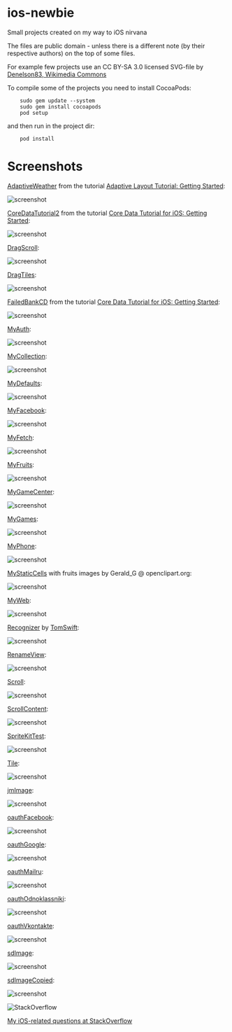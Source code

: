 ios-newbie
==========

Small projects created on my way to iOS nirvana

The files are public domain - unless there is a different note (by their respective authors) on the top of some files.

For example few projects use an CC BY-SA 3.0 licensed SVG-file by 
[Denelson83, Wikimedia Commons](http://en.wikipedia.org/wiki/File:Blank_Scrabble_board_with_coordinates.svg)

To compile some of the projects you need to install CocoaPods:

        sudo gem update --system
        sudo gem install cocoapods
        pod setup

and then run in the project dir:

        pod install

Screenshots
==========

[AdaptiveWeather](https://github.com/afarber/ios-newbie/tree/master/AdaptiveWeather) from the tutorial [Adaptive Layout Tutorial: Getting Started](http://www.raywenderlich.com/83276/beginning-adaptive-layout-tutorial):

![screenshot](https://raw.github.com/afarber/ios-newbie/master/AdaptiveWeather/screenshot.png)


[CoreDataTutorial2](https://github.com/afarber/ios-newbie/tree/master/CoreDataTutorial2) from the tutorial [Core Data Tutorial for iOS: Getting Started](http://www.raywenderlich.com/934/core-data-tutorial-for-ios-getting-started):

![screenshot](https://raw.github.com/afarber/ios-newbie/master/CoreDataTutorial2/screenshot.png)


[DragScroll](https://github.com/afarber/ios-newbie/tree/master/DragScroll):

![screenshot](https://raw.github.com/afarber/ios-newbie/master/DragScroll/screenshot.png)


[DragTiles](https://github.com/afarber/ios-newbie/tree/master/DragTiles):

![screenshot](https://raw.github.com/afarber/ios-newbie/master/DragTiles/screenshot.png)


[FailedBankCD](https://github.com/afarber/ios-newbie/tree/master/FailedBankCD) from the tutorial [Core Data Tutorial for iOS: Getting Started](http://www.raywenderlich.com/934/core-data-tutorial-for-ios-getting-started):

![screenshot](https://raw.github.com/afarber/ios-newbie/master/FailedBankCD/screenshot.png)


[MyAuth](https://github.com/afarber/ios-newbie/tree/master/MyAuth):

![screenshot](https://raw.github.com/afarber/ios-newbie/master/MyAuth/screenshot.png)


[MyCollection](https://github.com/afarber/ios-newbie/tree/master/MyCollection):

![screenshot](https://raw.github.com/afarber/ios-newbie/master/MyCollection/screenshot.png)


[MyDefaults](https://github.com/afarber/ios-newbie/tree/master/MyDefaults):

![screenshot](https://raw.github.com/afarber/ios-newbie/master/MyDefaults/screenshot.png)


[MyFacebook](https://github.com/afarber/ios-newbie/tree/master/MyFacebook):

![screenshot](https://raw.github.com/afarber/ios-newbie/master/MyFacebook/screenshot.png)


[MyFetch](https://github.com/afarber/ios-newbie/tree/master/MyFetch):

![screenshot](https://raw.github.com/afarber/ios-newbie/master/MyFetch/screenshot.png)


[MyFruits](https://github.com/afarber/ios-newbie/tree/master/MyFruits):

![screenshot](https://raw.github.com/afarber/ios-newbie/master/MyFruits/screenshot.png)


[MyGameCenter](https://github.com/afarber/ios-newbie/tree/master/MyGameCenter):

![screenshot](https://raw.github.com/afarber/ios-newbie/master/MyGameCenter/screenshot.png)


[MyGames](https://github.com/afarber/ios-newbie/tree/master/MyGames):

![screenshot](https://raw.github.com/afarber/ios-newbie/master/MyGames/screenshot.png)


[MyPhone](https://github.com/afarber/ios-newbie/tree/master/MyPhone):

![screenshot](https://raw.github.com/afarber/ios-newbie/master/MyPhone/screenshot.png)


[MyStaticCells](https://github.com/afarber/ios-newbie/tree/master/MyStaticCells) with fruits images by Gerald_G @ openclipart.org:

![screenshot](https://raw.github.com/afarber/ios-newbie/master/MyStaticCells/screenshot.png)


[MyWeb](https://github.com/afarber/ios-newbie/tree/master/MyWeb):

![screenshot](https://raw.github.com/afarber/ios-newbie/master/MyWeb/screenshot.png)


[Recognizer](https://github.com/afarber/ios-newbie/tree/master/Recognizer)
by [TomSwift](http://stackoverflow.com/users/291788/tomswift):

![screenshot](https://raw.github.com/afarber/ios-newbie/master/Recognizer/screenshot.png)


[RenameView](https://github.com/afarber/ios-newbie/tree/master/RenameView):

![screenshot](https://raw.github.com/afarber/ios-newbie/master/RenameView/screenshot.png)


[Scroll](https://github.com/afarber/ios-newbie/tree/master/Scroll):

![screenshot](https://raw.github.com/afarber/ios-newbie/master/Scroll/screenshot.png)


[ScrollContent](https://github.com/afarber/ios-newbie/tree/master/ScrollContent):

![screenshot](https://raw.github.com/afarber/ios-newbie/master/ScrollContent/screenshot.png)


[SpriteKitTest](https://github.com/afarber/ios-newbie/tree/master/SpriteKitTest):

![screenshot](https://raw.github.com/afarber/ios-newbie/master/SpriteKitTest/screenshot.png)


[Tile](https://github.com/afarber/ios-newbie/tree/master/Tile):

![screenshot](https://raw.github.com/afarber/ios-newbie/master/Tile/screenshot.png)


[jmImage](https://github.com/afarber/ios-newbie/tree/master/jmImage):

![screenshot](https://raw.github.com/afarber/ios-newbie/master/jmImage/screenshot.png)


[oauthFacebook](https://github.com/afarber/ios-newbie/tree/master/oauthFacebook):

![screenshot](https://raw.github.com/afarber/ios-newbie/master/oauthFacebook/screenshot.png)


[oauthGoogle](https://github.com/afarber/ios-newbie/tree/master/oauthGoogle):

![screenshot](https://raw.github.com/afarber/ios-newbie/master/oauthGoogle/screenshot.png)


[oauthMailru](https://github.com/afarber/ios-newbie/tree/master/oauthMailru):

![screenshot](https://raw.github.com/afarber/ios-newbie/master/oauthMailru/screenshot.png)


[oauthOdnoklassniki](https://github.com/afarber/ios-newbie/tree/master/oauthOdnoklassniki):

![screenshot](https://raw.github.com/afarber/ios-newbie/master/oauthOdnoklassniki/screenshot.png)


[oauthVkontakte](https://github.com/afarber/ios-newbie/tree/master/oauthVkontakte):

![screenshot](https://raw.github.com/afarber/ios-newbie/master/oauthVkontakte/screenshot.png)


[sdImage](https://github.com/afarber/ios-newbie/tree/master/sdImage):

![screenshot](https://raw.github.com/afarber/ios-newbie/master/sdImage/screenshot.png)


[sdImageCopied](https://github.com/afarber/ios-newbie/tree/master/sdImageCopied):

![screenshot](https://raw.github.com/afarber/ios-newbie/master/sdImageCopied/screenshot.png)


![StackOverflow](http://stackoverflow.com/users/flair/165071.png)

[My iOS-related questions at StackOverflow](http://stackoverflow.com/search?q=user:165071+[ios])

